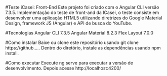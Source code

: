 #Teste iCasei: Front-End
Este projeto foi criado com o Angular CLI versão 7.3.5.
Implementação do teste de front-and da ICasei, o teste consiste em desenvolver uma
aplicação HTML5 utilizando diretrizes do Google Material Design, framework JS (Angular) e
API de busca do YouTube.



#Tecnologias
Angular CLI  7.3.5
Angular Material 8.2.3
Flex Layout 7.0.0


#Como instalar
Baixe ou clone este repositório usando git clone https://github.....
Dentro do diretório, instale as dependências usando npm install.



#Como executar
Execute ng serve para executar a versão de desenvolvimento. Depois acesse http://localhost:4200/



